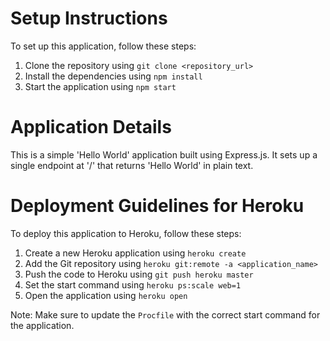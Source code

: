 Setup Instructions
================

To set up this application, follow these steps:

1. Clone the repository using `git clone <repository_url>`
2. Install the dependencies using `npm install`
3. Start the application using `npm start`

Application Details
================

This is a simple 'Hello World' application built using Express.js. It sets up a single endpoint at '/' that returns 'Hello World' in plain text.

Deployment Guidelines for Heroku
=============================

To deploy this application to Heroku, follow these steps:

1. Create a new Heroku application using `heroku create`
2. Add the Git repository using `heroku git:remote -a <application_name>`
3. Push the code to Heroku using `git push heroku master`
4. Set the start command using `heroku ps:scale web=1`
5. Open the application using `heroku open`

Note: Make sure to update the `Procfile` with the correct start command for the application.